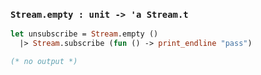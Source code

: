 ### `Stream.empty : unit -> 'a Stream.t`

```ocaml
let unsubscribe = Stream.empty ()
  |> Stream.subscribe (fun () -> print_endline "pass")

(* no output *)
```